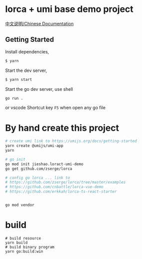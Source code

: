 # lorca + umi base demo project

[中文说明/Chinese Documentation](./README_CN.md)

## Getting Started

Install dependencies,

```bash
$ yarn
```

Start the dev server,

```bash
$ yarn start
```

Start the go dev server, use shell

```bash
go run .
```

or vscode Shortcut key `F5` when open any go file


# By hand create this project
```bash
# create umi link to https://umijs.org/docs/getting-started
yarn create @umijs/umi-app
yarn

# go init
go mod init jieshao.loract-umi-demo
go get github.com/zserge/lorca

# config go lorca ... link to
# https://github.com/zserge/lorca/tree/master/examples
# https://github.com/cnbattle/lorca-vue-demo
# https://github.com/erkkah/lorca-ts-react-starter


go mod vendor
```

# build
```shell
# build resource
yarn build
# build binary program
yarn go:build:win
```